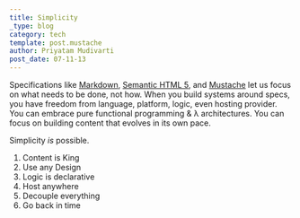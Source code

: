 ```yaml
---
title: Simplicity
_type: blog
category: tech
template: post.mustache
author: Priyatam Mudivarti
post_date: 07-11-13
---
```


Specifications like [Markdown](http://daringfireball.net/projects/markdown/), [Semantic HTML 5](http://diveintohtml5.info/semantics.html), and [Mustache](http://mustache.github.io) let us focus on what needs to be done, not how. When you build systems around specs, you have freedom from language, platform, logic, even hosting provider. You can embrace pure functional programming & &#955; architectures. You can focus on building content that evolves in its own pace.

Simplicity _is_ possible.

1. Content is King
1. Use any Design
1. Logic is declarative
1. Host anywhere
1. Decouple everything
1. Go back in time
